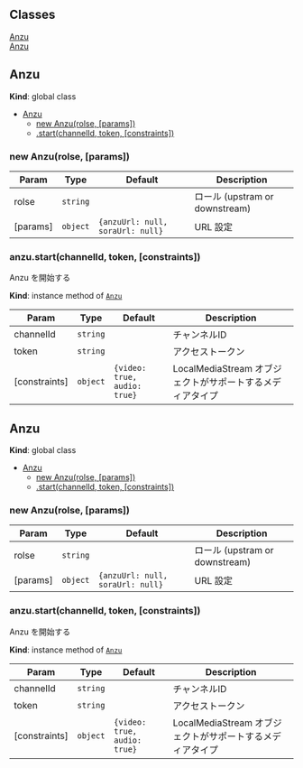 ## Classes

<dl>
<dt><a href="#Anzu">Anzu</a></dt>
<dd></dd>
<dt><a href="#Anzu">Anzu</a></dt>
<dd></dd>
</dl>

<a name="Anzu"></a>
## Anzu
**Kind**: global class  

* [Anzu](#Anzu)
    * [new Anzu(rolse, [params])](#new_Anzu_new)
    * [.start(channelId, token, [constraints])](#Anzu+start)

<a name="new_Anzu_new"></a>
### new Anzu(rolse, [params])

| Param | Type | Default | Description |
| --- | --- | --- | --- |
| rolse | <code>string</code> |  | ロール (upstram or downstream) |
| [params] | <code>object</code> | <code>{anzuUrl: null, soraUrl: null}</code> | URL 設定 |

<a name="Anzu+start"></a>
### anzu.start(channelId, token, [constraints])
Anzu を開始する

**Kind**: instance method of <code>[Anzu](#Anzu)</code>  

| Param | Type | Default | Description |
| --- | --- | --- | --- |
| channelId | <code>string</code> |  | チャンネルID |
| token | <code>string</code> |  | アクセストークン |
| [constraints] | <code>object</code> | <code>{video: true, audio: true}</code> | LocalMediaStream オブジェクトがサポートするメディアタイプ |

<a name="Anzu"></a>
## Anzu
**Kind**: global class  

* [Anzu](#Anzu)
    * [new Anzu(rolse, [params])](#new_Anzu_new)
    * [.start(channelId, token, [constraints])](#Anzu+start)

<a name="new_Anzu_new"></a>
### new Anzu(rolse, [params])

| Param | Type | Default | Description |
| --- | --- | --- | --- |
| rolse | <code>string</code> |  | ロール (upstram or downstream) |
| [params] | <code>object</code> | <code>{anzuUrl: null, soraUrl: null}</code> | URL 設定 |

<a name="Anzu+start"></a>
### anzu.start(channelId, token, [constraints])
Anzu を開始する

**Kind**: instance method of <code>[Anzu](#Anzu)</code>  

| Param | Type | Default | Description |
| --- | --- | --- | --- |
| channelId | <code>string</code> |  | チャンネルID |
| token | <code>string</code> |  | アクセストークン |
| [constraints] | <code>object</code> | <code>{video: true, audio: true}</code> | LocalMediaStream オブジェクトがサポートするメディアタイプ |


